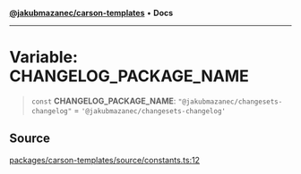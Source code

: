 [**@jakubmazanec/carson-templates**](../README.md) • **Docs**

---

# Variable: CHANGELOG_PACKAGE_NAME

> `const` **CHANGELOG_PACKAGE_NAME**: `"@jakubmazanec/changesets-changelog"` =
> `'@jakubmazanec/changesets-changelog'`

## Source

[packages/carson-templates/source/constants.ts:12](https://github.com/jakubmazanec/js-tools/blob/4653f1571319b3537b5a901a19e171562b7727e5/packages/carson-templates/source/constants.ts#L12)
